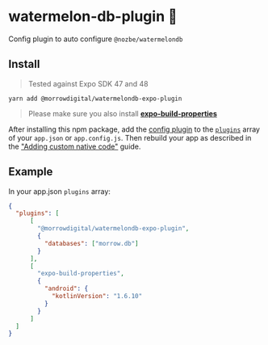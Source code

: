 # watermelon-db-plugin 🍉
Config plugin to auto configure `@nozbe/watermelondb`

## Install

> Tested against Expo SDK 47 and 48 

```
yarn add @morrowdigital/watermelondb-expo-plugin

```

> Please make sure you also install   **[expo-build-properties](https://docs.expo.dev/versions/latest/sdk/build-properties/)**

After installing this npm package, add the [config plugin](https://docs.expo.io/guides/config-plugins/) to the [`plugins`](https://docs.expo.io/versions/latest/config/app/#plugins) array of your `app.json` or `app.config.js`. Then rebuild your app as described in the ["Adding custom native code"](https://docs.expo.io/workflow/customizing/) guide.


## Example

In your app.json `plugins` array:

```json
{
  "plugins": [
      [
        "@morrowdigital/watermelondb-expo-plugin",
        {
          "databases": ["morrow.db"]
        }
      ],
      [
        "expo-build-properties",
        {
          "android": {
            "kotlinVersion": "1.6.10"
          }
        }
      ]
  ]
}
```
